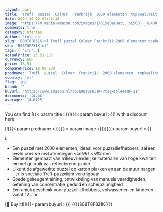 ```yaml
---
layout: post
title: 'Trefl  puzzel  Colmar  Frankrijk  2000 elementen  topkwaliteit  voor volwassenen en kinderen vanaf 12 jaar'
date: 2024-10-02 04:28:16
image: 'https://m.media-amazon.com/images/I/615gBazuWtL._SL500_._SL400_.jpg'
comments: true
category: ofertas
author: 'tole.es'
slug: 'B08T8F831K-nl Trefl puzzel Colmar Frankrijk 2000 elementen topkwaliteit...'
sku: 'B08T8F831K-nl'
tags: [ '🇳🇱', ]
actualPrice: 13.51 EUR
currency: EUR
price: 13.51
comparePrice: 18.99 EUR
prodname: 'Trefl  puzzel  Colmar  Frankrijk  2000 elementen  topkwaliteit  voor volwassenen en kinderen vanaf 12 jaar'
country: 'nl'
flag: '🇳🇱'
brand: ''
buyurl: 'https://www.amazon.nl/dp/B08T8F831K/?tag=tolees0b-21'
descuento: '28.86'
average: '14.0425'
---
```


You can find [{{< param title >}}]({{< param buyurl >}}) with a discount here:

[![{{< param prodname >}}]({{< param image >}})]({{< param buyurl >}})

ℹ️:

- Een puzzel met 2000 elementen, ideaal voor puzzelliefhebbers, zal een beeld creëren met afmetingen van 961 x 682 mm
- Elementen gemaakt van milieuvriendelijke materialen van hoge kwaliteit en met gebruik van reflecterend papier
- U kunt de afgewerkte puzzel op karton plakken en aan de muur hangen - er is speciale Trefl-puzzellijm verkrijgbaar
- Goede geheugentraining, ontwikkeling van manuele vaardigheden, oefening van concentratie, geduld en scherpzinnigheid
- Een uniek geschenk voor puzzelliefhebbers, volwassenen en kinderen vanaf 12 jaar

[🛒 Buy it!!]({{< param buyurl >}})
{{<world>}}B08T8F831K{{</world>}}
